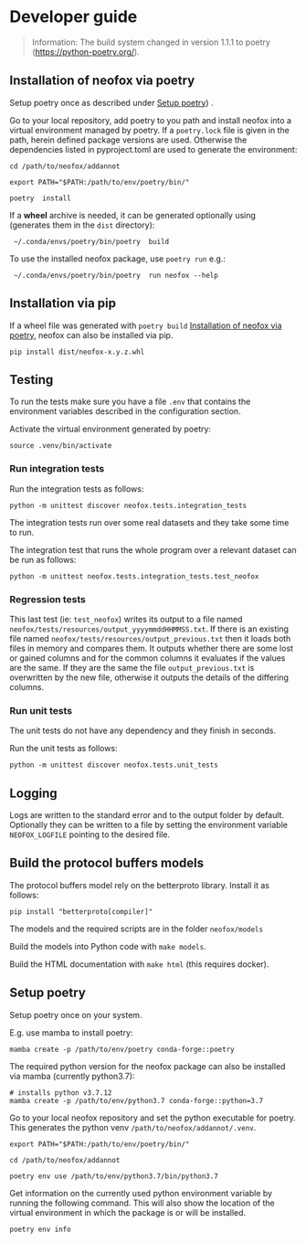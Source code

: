 # Developer guide

> Information: The build system changed in version 1.1.1 to poetry (https://python-poetry.org/).

## Installation of neofox via poetry

Setup poetry once as described under [Setup poetry](#setup-poetry)) .

Go to your local repository, add poetry to you path and install neofox into a virtual environment managed by poetry. If a `poetry.lock` file is given in the path, herein defined package versions are used. Otherwise the dependencies listed in pyproject.toml are used to generate the environment:

```
cd /path/to/neofox/addannot

export PATH="$PATH:/path/to/env/poetry/bin/"

poetry  install
```

If a **wheel** archive is needed, it can be generated optionally using (generates them in the `dist` directory):

```
 ~/.conda/envs/poetry/bin/poetry  build
```

To use the installed neofox package, use `poetry run` e.g.:

```
 ~/.conda/envs/poetry/bin/poetry  run neofox --help
```

## Installation via pip

If a wheel file was generated with `poetry build` [Installation of neofox via poetry](#installation-of-neofox-via-poetry), neofox can also be installed via pip.

```
pip install dist/neofox-x.y.z.whl
```

## Testing

To run the tests make sure you have a file `.env` that contains the environment variables described in the configuration section.

Activate the virtual environment generated by poetry:
```
source .venv/bin/activate
```

### Run integration tests
Run the integration tests as follows:
```
python -m unittest discover neofox.tests.integration_tests
```

The integration tests run over some real datasets and they take some time to run.

The integration test that runs the whole program over a relevant dataset can be run as follows:
```
python -m unittest neofox.tests.integration_tests.test_neofox
```

### Regression tests

This last test (ie: `test_neofox`) writes its output to a file named `neofox/tests/resources/output_yyyymmddHHMMSS.txt`. If there is an existing file named `neofox/tests/resources/output_previous.txt` then it loads both files in memory and compares them. It outputs whether there are some lost or gained columns and for the common columns it evaluates if the values are the same. If they are the same the file `output_previous.txt` is overwritten by the new file, otherwise it outputs the details of the differing columns.

### Run unit tests

The unit tests do not have any dependency and they finish in seconds.

Run the unit tests as follows:
```
python -m unittest discover neofox.tests.unit_tests
```

## Logging

Logs are written to the standard error and to the output folder by default. Optionally they can be written to a file by setting the environment variable `NEOFOX_LOGFILE` pointing to the desired file.


## Build the protocol buffers models

The protocol buffers model rely on the betterproto library. Install it as follows:
```
pip install "betterproto[compiler]"
```

The models and the required scripts are in the folder `neofox/models`

Build the models into Python code with `make models`.

Build the HTML documentation with `make html` (this requires docker).

## Setup poetry

Setup poetry once on your system. 

E.g. use mamba to install poetry: 

```
mamba create -p /path/to/env/poetry conda-forge::poetry
```

The required python version for the neofox package can also be installed via mamba (currently python3.7):

```
# installs python v3.7.12
mamba create -p /path/to/env/python3.7 conda-forge::python=3.7
```

Go to your local neofox repository and set the python executable for poetry. This generates the python venv `/path/to/neofox/addannot/.venv`.

```
export PATH="$PATH:/path/to/env/poetry/bin/"

cd /path/to/neofox/addannot

poetry env use /path/to/env/python3.7/bin/python3.7
```

Get information on the currently used python environment variable by running the following command. This will also show the location of the virtual environment in which the package is or will be installed.

```
poetry env info
```
